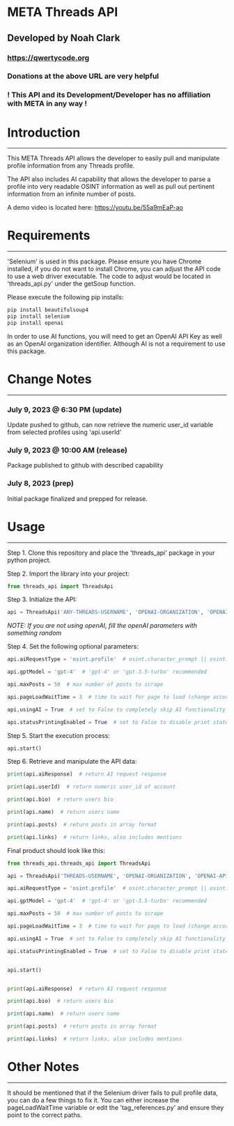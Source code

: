 # META Threads API
## Developed by Noah Clark
### https://qwertycode.org
### Donations at the above URL are very helpful 
### ! This API and its Development/Developer has no affiliation with META in any way !

# Introduction
___

This META Threads API allows the developer to easily pull and manipulate profile information from any Threads profile.

The API also includes AI capability that allows the developer to parse a profile into very readable OSINT information as well as pull out pertinent information from an infinite number of posts.

A demo video is located here: https://youtu.be/55a9mEaP-ao

# Requirements
___

'Selenium' is used in this package. Please ensure you have Chrome installed, if you do not want to install Chrome, you can adjust the API code to use a web driver executable. The code to adjust would be located in 'threads_api.py' under the getSoup function.

Please execute the following pip installs:
```python
pip install beautifulsoup4
pip install selenium
pip install openai
```
In order to use AI functions, you will need to get an OpenAI API Key as well as an OpenAI organization identifier. Although AI is not a requirement to use this package.

# Change Notes
___

### July 9, 2023 @ 6:30 PM (update)
Update pushed to github, can now retrieve the numeric user_id variable from selected profiles using 'api.userId'

### July 9, 2023 @ 10:00 AM (release)
Package published to github with described capability

### July 8, 2023 (prep)
Initial package finalized and prepped for release.

# Usage
___
Step 1. Clone this repository and place the 'threads_api' package in your python project.

Step 2. Import the library into your project:
```python
from threads_api import ThreadsApi
```

Step 3. Initialize the API:
```python
api = ThreadsApi('ANY-THREADS-USERNAME', 'OPENAI-ORGANIZATION', 'OPENAI-API-KEY')
```
_NOTE: If you are not using openAI, fill the openAI parameters with something random_

Step 4. Set the following optional parameters:
```python
api.aiRequestType = 'osint.profile'  # osint.character_prompt || osint.profile || osint.links || osint.mentions

api.gptModel = 'gpt-4'  # 'gpt-4' or 'gpt-3.5-turbo' recommended

api.maxPosts = 50  # max number of posts to scrape

api.pageLoadWaitTime = 3  # time to wait for page to load (change according to internet speed)

api.usingAI = True  # set to False to completely skip AI functionality

api.statusPrintingEnabled = True  # set to False to disable print statements from API

```

Step 5. Start the execution process:
```python
api.start()
```

Step 6. Retrieve and manipulate the API data:
```python
print(api.aiResponse)  # return AI request response

print(api.userId)  # return numeric user_id of account

print(api.bio)  # return users bio

print(api.name)  # return users name

print(api.posts)  # return posts in array format

print(api.links)  # return links, also includes mentions
```

Final product should look like this:
```python
from threads_api.threads_api import ThreadsApi

api = ThreadsApi('THREADS-USERNAME', 'OPENAI-ORGANIZATION', 'OPENAI-API-KEY')

api.aiRequestType = 'osint.profile'  # osint.character_prompt || osint.profile || osint.links || osint.mentions

api.gptModel = 'gpt-4'  # 'gpt-4' or 'gpt-3.5-turbo' recommended

api.maxPosts = 50  # max number of posts to scrape

api.pageLoadWaitTime = 3  # time to wait for page to load (change according to internet speed)

api.usingAI = True  # set to False to completely skip AI functionality

api.statusPrintingEnabled = True  # set to False to disable print statements from API


api.start()


print(api.aiResponse)  # return AI request response

print(api.bio)  # return users bio

print(api.name)  # return users name

print(api.posts)  # return posts in array format

print(api.links)  # return links, also includes mentions

```

# Other Notes
___
It should be mentioned that if the Selenium driver fails to pull profile data, you can do a few things to fix it. You can either increase the pageLoadWaitTime variable or edit the 'tag_references.py' and ensure they point to the correct paths.